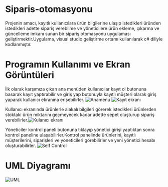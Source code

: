 # Siparis-otomasyonu
Projenin amacı, kayıtlı kullanıcılara ürün bilgilerine ulaşıp istedikleri üründen istedikleri adette sipariş verebilme ve yöneticilere ürün ekleme, çıkarma ve güncelleme imkanı sunan bir sipariş otomasyonu uygulaması geliştirmektir.Uygulama, visual studio geliştirme ortamı kullanılarak c# diliyle kodlanmıştır.

# Programın Kullanımı ve Ekran Görüntüleri
İlk olarak karşımıza çıkan ana menüden kullanıcılar kayıt ol butonuna basarak kayıt yaptırabilir ve giriş yap butonuyla kayıtlı müşteri olarak giriş yaparak kullanıcı ekranına erişebilirler.
![Anamenu](https://user-images.githubusercontent.com/80519936/186183420-d1d5c52b-a5ac-4b98-85ae-b5d5a4fcaeae.png)
![Kayıt ekranı](https://user-images.githubusercontent.com/80519936/186183555-2aeb5b00-b6fc-4b0c-836d-11a7fc99e294.png)

Kullanıcı ekranında ürünlerle alakalı bilgileri görerek istedikleri ürünlerden stoktaki ürün miktarını geçmeyecek kadar adette sepet oluşturup sipariş verebilirler.![Kulanıcı ekranı](https://user-images.githubusercontent.com/80519936/186183736-d416d533-1b65-40ca-984a-5d677fc2a09e.png)

Yöneticiler kontrol paneli butonuna tıklayıp yönetici girişi yaptıktan sonra kontrol paneline ulaşabilirler.Kontrol panelinde ürünlerini, kayıtlı müşterilerini, siparişleri ve yöneticileri görebilirler ve yeni yönetici hesabı oluşturabilirler.
![Self Control](https://user-images.githubusercontent.com/80519936/186183933-92ea013e-e2d8-4fce-96fb-a83ff154e693.png)
# UML Diyagramı
![UML](https://user-images.githubusercontent.com/80519936/186184256-799dd90d-c9a9-42bd-957e-5f4b705e72ba.png)
